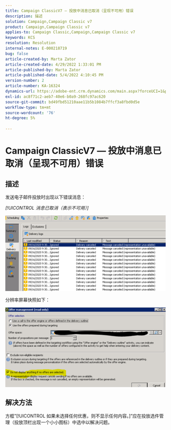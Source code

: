 ```yaml
---
title: Campaign ClassicV7 — 投放中消息已取消（呈现不可用）错误
description: 描述
solution: Campaign,Campaign Classic v7
product: Campaign,Campaign Classic v7
applies-to: Campaign Classic,Campaign,Campaign Classic v7
keywords: KCS
resolution: Resolution
internal-notes: E-000218719
bug: false
article-created-by: Marta Zator
article-created-date: 4/29/2022 1:33:01 PM
article-published-by: Marta Zator
article-published-date: 5/4/2022 4:10:45 PM
version-number: 2
article-number: KA-16324
dynamics-url: https://adobe-ent.crm.dynamics.com/main.aspx?forceUCI=1&pagetype=entityrecord&etn=knowledgearticle&id=deaa59df-c0c7-ec11-a7b6-0022480a1d64
exl-id: ac8f71c2-aeb7-40e6-b0a9-268fc97ac620
source-git-commit: bd49fbd51210aae11b5b1084b7ffcf3a8fbd0d5e
workflow-type: tm+mt
source-wordcount: '76'
ht-degree: 5%

---
```


# Campaign ClassicV7 — 投放中消息已取消（呈现不可用）错误

## 描述


发送电子邮件投放时出现以下错误消息：

*[!UICONTROL 消息已取消（表示不可用）]*

![](assets/___dfaa59df-c0c7-ec11-a7b6-0022480a1d64___.png)


分辨率屏幕快照如下： 


![](assets/___e1aa59df-c0c7-ec11-a7b6-0022480a1d64___.png)


## 解决方法


方框”[!UICONTROL 如果未选择任何优惠，则不显示任何内容。]”应在投放选件管理（投放顶栏出现一个小小图标）中选中以解决问题。
